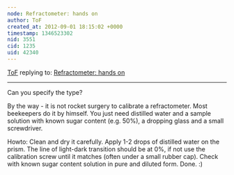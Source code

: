 ```yaml
---
node: Refractometer: hands on
author: ToF
created_at: 2012-09-01 18:15:02 +0000
timestamp: 1346523302
nid: 3551
cid: 1235
uid: 42340
---
```




[ToF](../profile/ToF) replying to: [Refractometer: hands on](../notes/warren/8-29-2012/refractometer-hands)

----
Can you specify the type?

By the way - it is not rocket surgery to calibrate a refractometer.
Most beekeepers do it by himself. You just need distilled water and a sample solution with known sugar content (e.g. 50%), a dropping glass and a small screwdriver.

Howto:
Clean and dry it carefully.
Apply 1-2 drops of distilled water on the prism.
The line of light-dark transition should be at 0%, if not use the calibration screw until it matches (often under a small rubber cap).
Check with known sugar content solution in pure and diluted form.
Done. :)